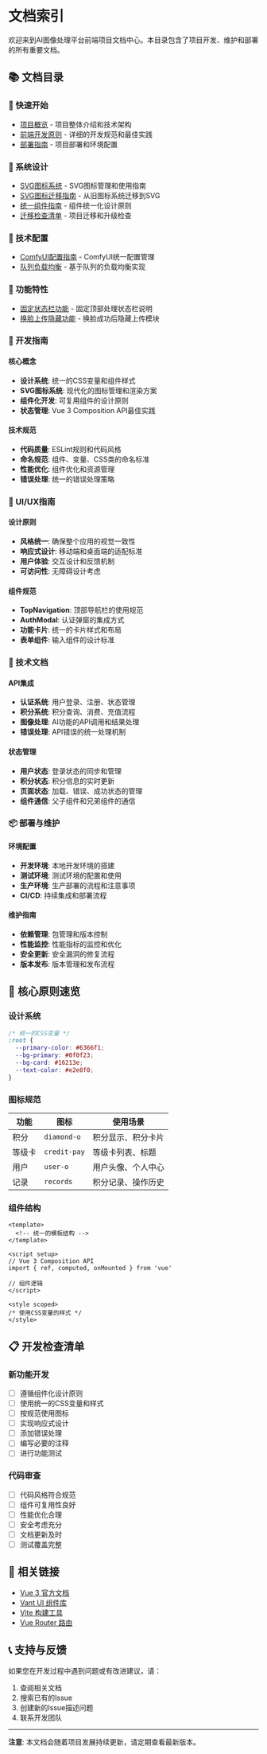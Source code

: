 # 文档索引

欢迎来到AI图像处理平台前端项目文档中心。本目录包含了项目开发、维护和部署的所有重要文档。

## 📚 文档目录

### 🚀 快速开始
- [项目概览](./PROJECT_OVERVIEW.md) - 项目整体介绍和技术架构
- [前端开发原则](./FRONTEND_DEVELOPMENT_PRINCIPLES.md) - 详细的开发规范和最佳实践
- [部署指南](./DEPLOYMENT_GUIDE.md) - 项目部署和环境配置

### 🎨 系统设计
- [SVG图标系统](./SVG_ICON_SYSTEM.md) - SVG图标管理和使用指南
- [SVG图标迁移指南](./SVG_ICONS_MIGRATION.md) - 从旧图标系统迁移到SVG
- [统一组件指南](./UNIFIED_COMPONENTS_GUIDE.md) - 组件统一化设计原则
- [迁移检查清单](./MIGRATION_CHECKLIST.md) - 项目迁移和升级检查

### 🔧 技术配置
- [ComfyUI配置指南](./COMFYUI_CONFIG_GUIDE.md) - ComfyUI统一配置管理
- [队列负载均衡](./QUEUE_BASED_LOAD_BALANCING.md) - 基于队列的负载均衡实现

### 🎯 功能特性
- [固定状态栏功能](./FIXED_STATUS_BAR_FEATURE.md) - 固定顶部处理状态栏说明
- [换脸上传隐藏功能](./FACE_SWAP_UPLOAD_HIDE_FEATURE.md) - 换脸成功后隐藏上传模块

### 📖 开发指南

#### 核心概念
- **设计系统**: 统一的CSS变量和组件样式
- **SVG图标系统**: 现代化的图标管理和渲染方案
- **组件化开发**: 可复用组件的设计原则
- **状态管理**: Vue 3 Composition API最佳实践

#### 技术规范
- **代码质量**: ESLint规则和代码风格
- **命名规范**: 组件、变量、CSS类的命名标准
- **性能优化**: 组件优化和资源管理
- **错误处理**: 统一的错误处理策略

### 🎨 UI/UX指南

#### 设计原则
- **风格统一**: 确保整个应用的视觉一致性
- **响应式设计**: 移动端和桌面端的适配标准
- **用户体验**: 交互设计和反馈机制
- **可访问性**: 无障碍设计考虑

#### 组件规范
- **TopNavigation**: 顶部导航栏的使用规范
- **AuthModal**: 认证弹窗的集成方式
- **功能卡片**: 统一的卡片样式和布局
- **表单组件**: 输入组件的设计标准

### 🔧 技术文档

#### API集成
- **认证系统**: 用户登录、注册、状态管理
- **积分系统**: 积分查询、消费、充值流程
- **图像处理**: AI功能的API调用和结果处理
- **错误处理**: API错误的统一处理机制

#### 状态管理
- **用户状态**: 登录状态的同步和管理
- **积分状态**: 积分信息的实时更新
- **页面状态**: 加载、错误、成功状态的管理
- **组件通信**: 父子组件和兄弟组件的通信

### 📦 部署与维护

#### 环境配置
- **开发环境**: 本地开发环境的搭建
- **测试环境**: 测试环境的配置和使用
- **生产环境**: 生产部署的流程和注意事项
- **CI/CD**: 持续集成和部署流程

#### 维护指南
- **依赖管理**: 包管理和版本控制
- **性能监控**: 性能指标的监控和优化
- **安全更新**: 安全漏洞的修复流程
- **版本发布**: 版本管理和发布流程

## 🎯 核心原则速览

### 设计系统
```css
/* 统一的CSS变量 */
:root {
  --primary-color: #6366f1;
  --bg-primary: #0f0f23;
  --bg-card: #16213e;
  --text-color: #e2e8f0;
}
```

### 图标规范
| 功能 | 图标 | 使用场景 |
|------|------|----------|
| 积分 | `diamond-o` | 积分显示、积分卡片 |
| 等级卡 | `credit-pay` | 等级卡列表、标题 |
| 用户 | `user-o` | 用户头像、个人中心 |
| 记录 | `records` | 积分记录、操作历史 |

### 组件结构
```vue
<template>
  <!-- 统一的模板结构 -->
</template>

<script setup>
// Vue 3 Composition API
import { ref, computed, onMounted } from 'vue'

// 组件逻辑
</script>

<style scoped>
/* 使用CSS变量的样式 */
</style>
```

## 📋 开发检查清单

### 新功能开发
- [ ] 遵循组件化设计原则
- [ ] 使用统一的CSS变量和样式
- [ ] 按规范使用图标
- [ ] 实现响应式设计
- [ ] 添加错误处理
- [ ] 编写必要的注释
- [ ] 进行功能测试

### 代码审查
- [ ] 代码风格符合规范
- [ ] 组件可复用性良好
- [ ] 性能优化合理
- [ ] 安全考虑充分
- [ ] 文档更新及时
- [ ] 测试覆盖完整

## 🔗 相关链接

- [Vue 3 官方文档](https://vuejs.org/)
- [Vant UI 组件库](https://vant-contrib.gitee.io/vant/)
- [Vite 构建工具](https://vitejs.dev/)
- [Vue Router 路由](https://router.vuejs.org/)

## 📞 支持与反馈

如果您在开发过程中遇到问题或有改进建议，请：

1. 查阅相关文档
2. 搜索已有的Issue
3. 创建新的Issue描述问题
4. 联系开发团队

---

**注意**: 本文档会随着项目发展持续更新，请定期查看最新版本。
